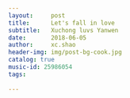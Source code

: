 ```yaml
---
layout:     post
title:      Let's fall in love 
subtitle:   Xuchong luvs Yanwen
date:       2018-06-05
author:     xc.shao
header-img: img/post-bg-cook.jpg
catalog: true
music-id: 25986054
tags:
    
---
```



